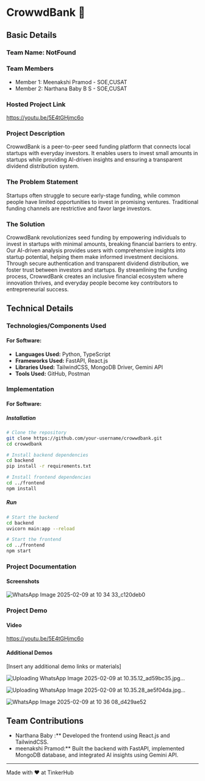 
# CrowwdBank 🎯

## Basic Details
### Team Name: NotFound

### Team Members
- Member 1: Meenakshi Pramod - SOE,CUSAT
- Member 2: Narthana Baby B S - SOE,CUSAT


### Hosted Project Link
https://youtu.be/5E4tGHjmc6o

### Project Description
CrowwdBank is a peer-to-peer seed funding platform that connects local startups with everyday investors. It enables users to invest small amounts in startups while providing AI-driven insights and ensuring a transparent dividend distribution system.

### The Problem Statement
Startups often struggle to secure early-stage funding, while common people have limited opportunities to invest in promising ventures. Traditional funding channels are restrictive and favor large investors.

### The Solution
CrowwdBank revolutionizes seed funding by empowering individuals to invest in startups with minimal amounts, breaking financial barriers to entry. Our AI-driven analysis provides users with comprehensive insights into startup potential, helping them make informed investment decisions. Through secure authentication and transparent dividend distribution, we foster trust between investors and startups. By streamlining the funding process, CrowwdBank creates an inclusive financial ecosystem where innovation thrives, and everyday people become key contributors to entrepreneurial success.

## Technical Details
### Technologies/Components Used
#### For Software:
- **Languages Used:** Python, TypeScript
- **Frameworks Used:** FastAPI, React.js
- **Libraries Used:** TailwindCSS,  MongoDB Driver, Gemini API
- **Tools Used:** GitHub,  Postman



### Implementation
#### For Software:
##### Installation
```bash
# Clone the repository
git clone https://github.com/your-username/crowwdbank.git
cd crowwdbank

# Install backend dependencies
cd backend
pip install -r requirements.txt

# Install frontend dependencies
cd ../frontend
npm install
```

##### Run
```bash
# Start the backend
cd backend
uvicorn main:app --reload

# Start the frontend
cd ../frontend
npm start
```

### Project Documentation
#### Screenshots
![WhatsApp Image 2025-02-09 at 10 34 33_c120deb0](https://github.com/user-attachments/assets/621ad1af-97eb-453f-a718-d9f5a518a0e1)



### Project Demo
#### Video
https://youtu.be/5E4tGHjmc6o

#### Additional Demos
[Insert any additional demo links or materials]

![Uploading WhatsApp Image 2025-02-09 at 10.35.12_ad59bc35.jpg…]()


![Uploading WhatsApp Image 2025-02-09 at 10.35.28_ae5f04da.jpg…]()


![WhatsApp Image 2025-02-09 at 10 36 08_d429ae52](https://github.com/user-attachments/assets/0fc998d4-747b-4689-b8a4-bb6561ff8f0c)


## Team Contributions
- Narthana Baby :** Developed the frontend using React.js and TailwindCSS.
- meenakshi Pramod:** Built the backend with FastAPI, implemented MongoDB database, and integrated AI insights using Gemini API.

---
Made with ❤ at TinkerHub
```

